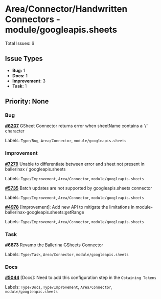 # Area/Connector/Handwritten Connectors - module/googleapis.sheets

Total Issues: 6

## Issue Types

- **Bug:** 1
- **Docs:** 1
- **Improvement:** 3
- **Task:** 1

## Priority: None

### Bug

**[#6207](https://github.com/ballerina-platform/ballerina-library/issues/6207)** GSheet Connector returns error when sheetName contains a '/' character

Labels: `Type/Bug`, `Area/Connector`, `module/googleapis.sheets`

### Improvement

**[#7279](https://github.com/ballerina-platform/ballerina-library/issues/7279)** Unable to differentiate between error and sheet not present in ballerinax / googleapis.sheets

Labels: `Type/Improvement`, `Area/Connector`, `module/googleapis.sheets`

**[#5735](https://github.com/ballerina-platform/ballerina-library/issues/5735)** Batch updates are not supported by googleapis.sheets connector

Labels: `Type/Improvement`, `Area/Connector`, `module/googleapis.sheets`

**[#4978](https://github.com/ballerina-platform/ballerina-library/issues/4978)** [Improvement]: Add new API to mitigate the limitations in module-ballerinax-googleapis.sheets:getRange

Labels: `Type/Improvement`, `Area/Connector`, `module/googleapis.sheets`

### Task

**[#6873](https://github.com/ballerina-platform/ballerina-library/issues/6873)** Revamp the Ballerina GSheets Connector

Labels: `Type/Task`, `Area/Connector`, `module/googleapis.sheets`

### Docs

**[#5044](https://github.com/ballerina-platform/ballerina-library/issues/5044)** [Docs]: Need to add this configuration step in the `Obtaining Tokens`

Labels: `Type/Docs`, `Type/Improvement`, `Area/Connector`, `module/googleapis.sheets`

